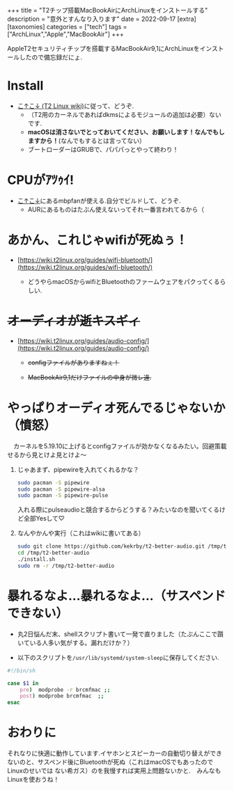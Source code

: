 +++
title = "T2チップ搭載MacBookAirにArchLinuxをインストールする"
description = "意外とすんなり入ります"
date = 2022-09-17
[extra]
[taxonomies]
categories = ["tech"]
tags = ["ArchLinux","Apple","MacBookAir"]
+++

AppleT2セキュリティチップを搭載するMacBookAir9,1にArchLinuxをインストールしたので備忘録だにょ.

# Install

- [こ↑こ↓ (T2 Linux wiki)](https://wiki.t2linux.org/distributions/arch/installation/)に従って、どうぞ.
	- （T2用のカーネルであればdkmsによるモジュールの追加は必要）ないです.
	- __macOSは消さないでとっておいてください、お願いします！なんでもしますから！__(なんでもするとは言ってない）
	- ブートローダーはGRUBで、パパパっとやって終わり！

# CPUがｱﾂｩｲ!

- [こ↑こ↓](https://wiki.t2linux.org/guides/fan/)にあるmbpfanが使える.自分でビルドして、どうぞ.
	- AURにあるものはたぶん使えないってそれ一番言われてるから（

# あかん、これじゃwifiが死ぬぅ！

- [https://wiki.t2linux.org/guides/wifi-bluetooth/](https://wiki.t2linux.org/guides/wifi-bluetooth/)

	- どうやらmacOSからwifiとBluetoothのファームウェアをパクってくるらしい.

# ~~オーディオが逝キスギィ~~
- [https://wiki.t2linux.org/guides/audio-config/](https://wiki.t2linux.org/guides/audio-config/) 

	- ~~configファイルがありますねぇ！~~

	- ~~MacBookAir9,1だけファイルの中身が微レ違.~~

# やっぱりオーディオ死んでるじゃないか（憤怒）
　カーネルを5.19.10に上げるとconfigファイルが効かなくなるみたい。回避策載せるから見とけよ見とけよ〜

1. じゃあまず、pipewireを入れてくれるかな？ 
    ```bash
    sudo pacman -S pipewire
    sudo pacman -S pipewire-alsa
    sudo pacman -S pipewire-pulse
    ```
    入れる際にpulseaudioと競合するからどうする？みたいなのを聞いてくるけど全部Yesして♡


2. なんやかんや実行（これはwikiに書いてある）
    ```bash
    sudo git clone https://github.com/kekrby/t2-better-audio.git /tmp/t2-better-audio
    cd /tmp/t2-better-audio
    ./install.sh
    sudo rm -r /tmp/t2-better-audio
    ```



# 暴れるなよ...暴れるなよ...（サスペンドできない）

- 丸2日悩んだ末、shellスクリプト書いて一発で直りました（たぶんここで躓いている人多い気がする。漏れだけか？）

- 以下のスクリプトを`/usr/lib/systemd/system-sleep`に保存してください.

```bash
#!/bin/sh

case $1 in
    pre)  modprobe -r brcmfmac ;;
    post) modprobe brcmfmac  ;;
esac

```

# おわりに
それなりに快適に動作しています.イヤホンとスピーカーの自動切り替えができないのと、サスペンド後にBluetoothが死ぬ（これはmacOSでもあったのでLinuxのせいでは
ない希ガス）のを我慢すれば実用上問題ないかと.　みんなもLinuxを使おうね！
